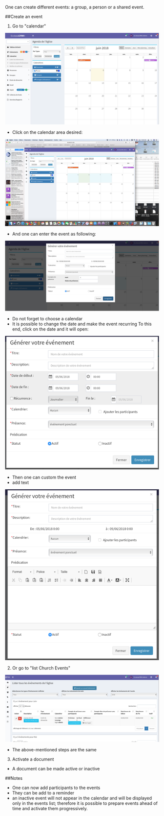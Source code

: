 One can create different events: a group, a person or a shared event.

##Create an event

1. Go to "calendar"

![Screenshot](../../img/person/user15.png)

- Click on the calendar area desired:

![Screenshot](../../img/person/user18.png)

- And one can enter the event as following:

![Screenshot](../../img/person/user19.png)

- Do not forget to choose a calendar
- It is possible to change the date and make the event recurring
To this end, click on the date and it will open:

![Screenshot](../../img/person/user20.png)

- Then one can custom the event
- add text

![Screenshot](../../img/person/user21.png)


2. Or go to "list Church Events"

![Screenshot](../../img/person/user16.png)

- The above-mentioned steps are the same

3. Activate a document

-  A document can be made active or inactive


##Notes

- One can now add participants to the events
- They can be add to a reminder
- an inactive event will not appear in the calendar and will be displayed only in the events list; therefore it is possible to prepare events ahead of time and activate them progressively.
